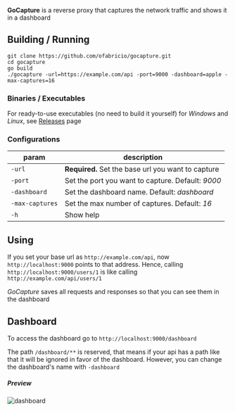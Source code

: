 
**GoCapture** is a reverse proxy that captures the network traffic and shows it in a dashboard


## Building / Running

    git clone https://github.com/ofabricio/gocapture.git
    cd gocapture
    go build
    ./gocapture -url=https://example.com/api -port=9000 -dashboard=apple -max-captures=16

### Binaries / Executables

For ready-to-use executables (no need to build it yourself) for *Windows* and *Linux*, see [Releases](https://github.com/ofabricio/gocapture/releases) page

### Configurations

| param           | description |
|-----------------|-------------|
| `-url`          | **Required.** Set the base url you want to capture |
| `-port`         | Set the port you want to capture. Default: *9000* |
| `-dashboard`    | Set the dashboard name. Default: *dashboard* |
| `-max-captures` | Set the max number of captures. Default: *16* |
| `-h`            | Show help |


## Using

If you set your base url as `http://example.com/api`, now `http://localhost:9000` points to that
address. Hence, calling `http://localhost:9000/users/1` is like calling `http://example.com/api/users/1`

*GoCapture* saves all requests and responses so that you can see them in the dashboard


## Dashboard

To access the dashboard go to `http://localhost:9000/dashboard`

The path `/dashboard/**` is reserved, that means if your api has a path like that it will be ignored
in favor of the dashboard. However, you can change the dashboard's name with `-dashboard`

##### Preview

![dashboard](https://i.imgur.com/13nzb48.png)
